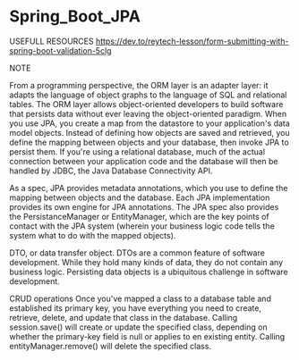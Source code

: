 # Spring_Boot_JPA

USEFULL RESOURCES
https://dev.to/reytech-lesson/form-submitting-with-spring-boot-validation-5clg

NOTE

From a programming perspective, the ORM layer is an adapter layer: it adapts the language of object graphs to the language of SQL and relational tables. The ORM layer allows object-oriented developers to build software that persists data without ever leaving the object-oriented paradigm.
When you use JPA, you create a map from the datastore to your application's data model objects. Instead of defining how objects are saved and retrieved, 
you define the mapping between objects and your database, then invoke JPA to persist them. 
If you're using a relational database, much of the actual connection between your application code and the database will then be handled by JDBC, 
the Java Database Connectivity API.

As a spec, JPA provides metadata annotations, which you use to define the mapping between objects and the database. Each JPA implementation provides its own engine for JPA annotations. The JPA spec also provides the PersistanceManager or EntityManager, which are the key points of contact with the JPA system (wherein your business logic code tells the system what to do with the mapped objects).

DTO, or data transfer object. DTOs are a common feature of software development. While they hold many kinds of data, they do not contain any business logic. Persisting data objects is a ubiquitous challenge in software development.

CRUD operations
Once you've mapped a class to a database table and established its primary key, you have everything you need to create, retrieve, delete, and update that class in the database. Calling session.save() will create or update the specified class, depending on whether the primary-key field is null or applies to en existing entity. Calling entityManager.remove() will delete the specified class.